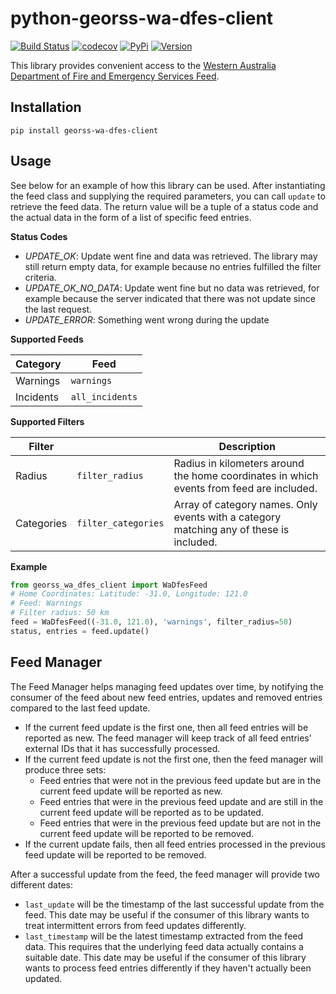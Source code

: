 # python-georss-wa-dfes-client

[![Build Status](https://github.com/exxamalte/python-georss-wa-dfes-client/workflows/CI/badge.svg?branch=master)](https://github.com/exxamalte/python-georss-wa-dfes-client/actions?workflow=CI)
[![codecov](https://codecov.io/gh/exxamalte/python-georss-wa-dfes-client/branch/master/graph/badge.svg?token=QBQYPQ06CU)](https://codecov.io/gh/exxamalte/python-georss-wa-dfes-client)
[![PyPi](https://img.shields.io/pypi/v/georss-wa-dfes-client.svg)](https://pypi.python.org/pypi/georss-wa-dfes-client)
[![Version](https://img.shields.io/pypi/pyversions/georss-wa-dfes-client.svg)](https://pypi.python.org/pypi/georss-wa-dfes-client)

This library provides convenient access to the [Western Australia Department of Fire and Emergency Services Feed](https://www.emergency.wa.gov.au/).

## Installation
`pip install georss-wa-dfes-client`

## Usage
See below for an example of how this library can be used. After instantiating 
the feed class and supplying the required parameters, you can call `update` to 
retrieve the feed data. The return value will be a tuple of a status code and 
the actual data in the form of a list of specific feed entries.

**Status Codes**
* _UPDATE_OK_: Update went fine and data was retrieved. The library may still return empty data, for example because no entries fulfilled the filter criteria.
* _UPDATE_OK_NO_DATA_: Update went fine but no data was retrieved, for example because the server indicated that there was not update since the last request.
* _UPDATE_ERROR_: Something went wrong during the update

**Supported Feeds**

| Category  | Feed            |
|-----------|-----------------|
| Warnings  | `warnings`      |
| Incidents | `all_incidents` |

**Supported Filters**

| Filter     |                     | Description |
|------------|---------------------|-------------|
| Radius     | `filter_radius`     | Radius in kilometers around the home coordinates in which events from feed are included. |
| Categories | `filter_categories` | Array of category names. Only events with a category matching any of these is included. |

**Example**
```python
from georss_wa_dfes_client import WaDfesFeed
# Home Coordinates: Latitude: -31.0, Longitude: 121.0
# Feed: Warnings
# Filter radius: 50 km
feed = WaDfesFeed((-31.0, 121.0), 'warnings', filter_radius=50)
status, entries = feed.update()
```

## Feed Manager

The Feed Manager helps managing feed updates over time, by notifying the 
consumer of the feed about new feed entries, updates and removed entries 
compared to the last feed update.

* If the current feed update is the first one, then all feed entries will be 
  reported as new. The feed manager will keep track of all feed entries' 
  external IDs that it has successfully processed.
* If the current feed update is not the first one, then the feed manager will 
  produce three sets:
  * Feed entries that were not in the previous feed update but are in the 
    current feed update will be reported as new.
  * Feed entries that were in the previous feed update and are still in the 
    current feed update will be reported as to be updated.
  * Feed entries that were in the previous feed update but are not in the 
    current feed update will be reported to be removed.
* If the current update fails, then all feed entries processed in the previous
  feed update will be reported to be removed.

After a successful update from the feed, the feed manager will provide two
different dates:

* `last_update` will be the timestamp of the last successful update from the
  feed. This date may be useful if the consumer of this library wants to
  treat intermittent errors from feed updates differently.
* `last_timestamp` will be the latest timestamp extracted from the feed data. 
  This requires that the underlying feed data actually contains a suitable 
  date. This date may be useful if the consumer of this library wants to 
  process feed entries differently if they haven't actually been updated.
